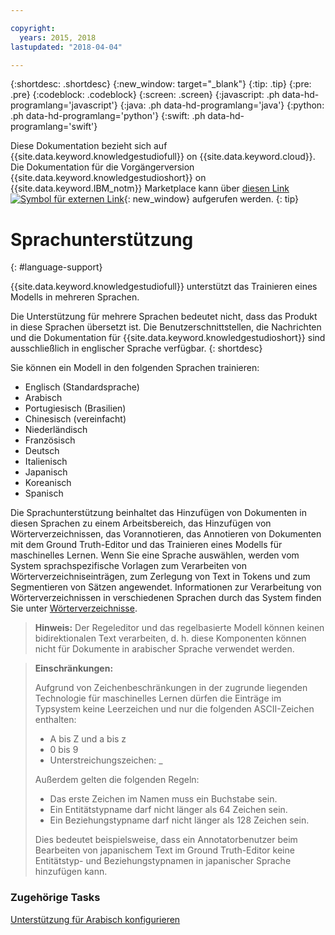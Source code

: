 ```yaml
---

copyright:
  years: 2015, 2018
lastupdated: "2018-04-04"

---
```


{:shortdesc: .shortdesc}
{:new_window: target="_blank"}
{:tip: .tip}
{:pre: .pre}
{:codeblock: .codeblock}
{:screen: .screen}
{:javascript: .ph data-hd-programlang='javascript'}
{:java: .ph data-hd-programlang='java'}
{:python: .ph data-hd-programlang='python'}
{:swift: .ph data-hd-programlang='swift'}

Diese Dokumentation bezieht sich auf {{site.data.keyword.knowledgestudiofull}} on {{site.data.keyword.cloud}}. Die Dokumentation für die Vorgängerversion {{site.data.keyword.knowledgestudioshort}} on {{site.data.keyword.IBM_notm}} Marketplace kann über [diesen Link ![Symbol für externen Link](../../icons/launch-glyph.svg "Symbol für externen Link")](https://{DomainName}/docs/services/knowledge-studio/language-support.html){: new_window} aufgerufen werden.
{: tip}

# Sprachunterstützung
{: #language-support}

{{site.data.keyword.knowledgestudiofull}} unterstützt das Trainieren eines Modells in mehreren Sprachen.

Die Unterstützung für mehrere Sprachen bedeutet nicht, dass das Produkt in diese Sprachen übersetzt ist. Die Benutzerschnittstellen, die Nachrichten und die Dokumentation für {{site.data.keyword.knowledgestudioshort}} sind ausschließlich in englischer Sprache verfügbar.
{: shortdesc}

Sie können ein Modell in den folgenden Sprachen trainieren:

- Englisch (Standardsprache)
- Arabisch
- Portugiesisch (Brasilien)
- Chinesisch (vereinfacht)
- Niederländisch
- Französisch
- Deutsch
- Italienisch
- Japanisch
- Koreanisch
- Spanisch

Die Sprachunterstützung beinhaltet das Hinzufügen von Dokumenten in diesen Sprachen zu einem Arbeitsbereich, das Hinzufügen von Wörterverzeichnissen, das Vorannotieren, das Annotieren von Dokumenten mit dem Ground Truth-Editor und das Trainieren eines Modells für maschinelles Lernen. Wenn Sie eine Sprache auswählen, werden vom System sprachspezifische Vorlagen zum Verarbeiten von Wörterverzeichniseinträgen, zum Zerlegung von Text in Tokens und zum Segmentieren von Sätzen angewendet. Informationen zur Verarbeitung von Wörterverzeichnissen in verschiedenen Sprachen durch das System finden Sie unter [Wörterverzeichnisse](/docs/services/watson-knowledge-studio/dictionaries.html#wks_dictionaries).

> **Hinweis:** Der Regeleditor und das regelbasierte Modell können keinen bidirektionalen Text verarbeiten, d. h. diese Komponenten können nicht für Dokumente in arabischer Sprache verwendet werden.

> **Einschränkungen:**
>
> Aufgrund von Zeichenbeschränkungen in der zugrunde liegenden Technologie für maschinelles Lernen dürfen die Einträge im Typsystem keine Leerzeichen und nur die folgenden ASCII-Zeichen enthalten:
>
> - A bis Z und a bis z
> - 0 bis 9
> - Unterstreichungszeichen: _
>
> Außerdem gelten die folgenden Regeln:
>
> - Das erste Zeichen im Namen muss ein Buchstabe sein.
> - Ein Entitätstypname darf nicht länger als 64 Zeichen sein.
> - Ein Beziehungstypname darf nicht länger als 128 Zeichen sein.
>
> Dies bedeutet beispielsweise, dass ein Annotatorbenutzer beim Bearbeiten von japanischem Text im Ground Truth-Editor keine Entitätstyp- und Beziehungstypnamen in japanischer Sprache hinzufügen kann.

### Zugehörige Tasks

[Unterstützung für Arabisch konfigurieren](/docs/services/watson-knowledge-studio/language-support-arabic.html)
